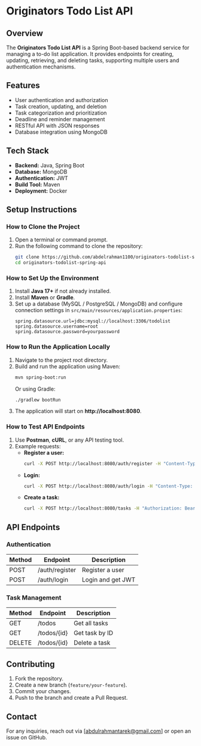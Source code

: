 # Originators Todo List API

## Overview
The **Originators Todo List API** is a Spring Boot-based backend service for managing a to-do list application. It provides endpoints for creating, updating, retrieving, and deleting tasks, supporting multiple users and authentication mechanisms.

## Features
- User authentication and authorization
- Task creation, updating, and deletion
- Task categorization and prioritization
- Deadline and reminder management
- RESTful API with JSON responses
- Database integration using MongoDB

## Tech Stack
- **Backend:** Java, Spring Boot
- **Database:** MongoDB
- **Authentication:** JWT
- **Build Tool:** Maven
- **Deployment:** Docker

## Setup Instructions
### How to Clone the Project
1. Open a terminal or command prompt.
2. Run the following command to clone the repository:
   ```bash
   git clone https://github.com/abdelrahman1100/originators-todolist-spring-api.git
   cd originators-todolist-spring-api
   ```

### How to Set Up the Environment
1. Install **Java 17+** if not already installed.
2. Install **Maven** or **Gradle**.
3. Set up a database (MySQL / PostgreSQL / MongoDB) and configure connection settings in `src/main/resources/application.properties`:
   ```properties
   spring.datasource.url=jdbc:mysql://localhost:3306/todolist
   spring.datasource.username=root
   spring.datasource.password=yourpassword
   ```

### How to Run the Application Locally
1. Navigate to the project root directory.
2. Build and run the application using Maven:
   ```bash
   mvn spring-boot:run
   ```
   Or using Gradle:
   ```bash
   ./gradlew bootRun
   ```
3. The application will start on **http://localhost:8080**.

### How to Test API Endpoints
1. Use **Postman**, **cURL**, or any API testing tool.
2. Example requests:
   - **Register a user:**
     ```bash
     curl -X POST http://localhost:8080/auth/register -H "Content-Type: application/json" -d '{"username":"testuser","password":"password123"}'
     ```
   - **Login:**
     ```bash
     curl -X POST http://localhost:8080/auth/login -H "Content-Type: application/json" -d '{"username":"testuser","password":"password123"}'
     ```
   - **Create a task:**
     ```bash
     curl -X POST http://localhost:8080/tasks -H "Authorization: Bearer YOUR_JWT_TOKEN" -H "Content-Type: application/json" -d '{"title":"New Task","description":"Task details"}'
     ```

## API Endpoints
### Authentication
| Method | Endpoint         | Description         |
|--------|----------------|---------------------|
| POST   | /auth/register  | Register a user    |
| POST   | /auth/login     | Login and get JWT  |

### Task Management
| Method | Endpoint         | Description                      |
|--------|----------------|----------------------------------|
| GET    | /todos          | Get all tasks                   |
| GET    | /todos/{id}     | Get task by ID                  |
| DELETE | /todos/{id}     | Delete a task                   |

## Contributing
1. Fork the repository.
2. Create a new branch (`feature/your-feature`).
3. Commit your changes.
4. Push to the branch and create a Pull Request.

## Contact
For any inquiries, reach out via [abdulrahmantarek@gmail.com] or open an issue on GitHub.

